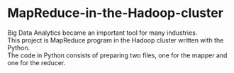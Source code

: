 # MapReduce-in-the-Hadoop-cluster
Big Data Analytics became an important tool for many industries.<br>
This project is MapReduce program in the Hadoop cluster written with the Python.<br>
The code in Python consists of preparing two files, one for the mapper and one for the reducer. 
